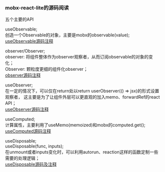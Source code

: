 ### mobx-react-lite的源码阅读

五个主要的API

useObservable;  
创造一个Observable的对象，主要是mobx的observable(value);  
[useObservable源码注释](https://github.com/zlv-thisF/NOTE-of-mobx-react-lite/blob/master/useObservable%E5%87%BD%E6%95%B0.md)

observer/Observer;  
observer: 将组件整体作为observer观察者，从而订阅observable的对象的变化；  
Observer: 颗粒度更细的组件化observer；  
[observer源码注释](https://github.com/zlv-thisF/NOTE-of-mobx-react-lite/blob/master/observer%E5%87%BD%E6%95%B0.md)

useObserver;  
在一定的情况下，可以仅在return处以return userObserver(() => jsx)的形式设置观察者，
这主要是为了让组件外层可以更直观的加入memo、forwardRef的react API；  
[useObserver源码注释](https://github.com/zlv-thisF/NOTE-of-mobx-react-lite/blob/master/useObserver%E5%87%BD%E6%95%B0.md)

useComputed;  
计算属性，主要利用了useMemo(memoized)和mobx的computed.get();  
[useComputed源码注释](https://github.com/zlv-thisF/NOTE-of-mobx-react-lite/blob/master/useComputed%E5%87%BD%E6%95%B0.md)

useDisposable;  
useDisposable(func, inputs);  
在unmount或者inputs变化时，可以利用autorun、reaction这样的函数定制一些需要的处理逻辑；  
[useDisposable源码及注释](https://github.com/zlv-thisF/NOTE-of-mobx-react-lite/blob/master/useDisposable%E5%87%BD%E6%95%B0.md)
